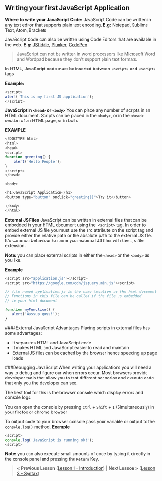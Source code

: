 ## Writing your first JavaScript Application

**Where to write your JavaScript Code:**
JavaScript Code can be written in any text editor that supports plain text encoding.
**E.g:** Notepad, Sublime Text, Atom, Brackets

JavaScript Code can also be written using Code Editors that are available in the web.
**E.g:** [JSfiddle](https://jsfiddle.net/), [Plunker](https://plnkr.co/), [CodePen](https://codepen.io/)

> JavaScript can not be written in word processors like Microsoft Word and Wordpad because they don't support plain text formats.

In HTML, JavaScript code must be inserted between `<script>` and `<script>` tags

**Example:**
``` javascript
<script>
alert('This is my first JS application');
</script>
```

**JavaScript in `<head>` or `<body>`**
You can place any number of scripts in an HTML document.
Scripts can be placed in the `<body>`, or in the `<head>` section of an HTML page, or in both.

**EXAMPLE**

``` javascript
<!DOCTYPE html>
<html>
<head>
<script>
function greeting() {
    alert('Hello People');
}
</script>
</head>

<body>

<h1>JavaScript Application</h1>
<button type="button" onclick="greeting()">Try it</button>

</body>
</html>
```

**External JS Files**
JavaScript can be written in external files that can be embedded in your HTML document using the` <script>` tag.
In order to embed external JS file you must use the src attribute on the script tag and provide either the relative path or the absolute path to the external JS file.
It's common behaviour to name your external JS files with the `.js` file extension.

**Note:** you can place external scripts in either the `<head>` or the `<body>` as you like.

**Example**
``` javascript
<script src="application.js"></script>
<script src="https://google.com/cdn/jsquery.min.js"><script>
```

``` javascript
// file named application.js in the same location as the html document
// Functions in this file can be called if the file us embedded
// in your html document

function myFunction() {
   alert('Wassup guys!');
}
```

####External JavaScript Advantages
Placing scripts in external files has some advantages:
* It separates HTML and JavaScript code
* It makes HTML and JavaScript easier to read and maintain
* External JS files can be cached by the browser hence speeding up page loads

###Debugging JavaScript
When writing your applications you will need a way to debug and figure our when errors occur. Most browsers provide developer tools that allow you to test different scenarios and execute code that only you the developer can see.

The best tool for this is the browser console which display errors and console logs.

You can open the console by pressing `Ctrl` + `Shift` + `I` (Simultaneously) in your firefox or chrome browser

To output code to your browser console pass your variable or output to the `console.log()` method.
**Example**

``` javascript
<script>
console.log('JavaScript is running ok!');
<script>
```

**Note:** you can also execute small amounts of code by typing it directly in the console panel and pressing the `Return` Key.

> **< Previous Lesson** ([Lesson 1 - Introduction](https://github.com/evansmwendwa/js-class/blob/master/01-Introduction.md)) **| Next Lesson >** ([Lesson 3 - Syntax](https://github.com/evansmwendwa/js-class/blob/master/03-JS%20Syntax.md))
